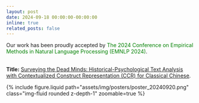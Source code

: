 ```yaml
---
layout: post
date: 2024-09-18 00:00:00-00:00:00
inline: true
related_posts: false
---
```


Our work has been proudly accepted by <font color=Green>The 2024 Conference on Empirical Methods in Natural Language Processing (EMNLP 2024)</font>.<br><br>

**Title:** <u>[Surveying the Dead Minds: Historical-Psychological Text Analysis with Contextualized Construct Representation (CCR) for Classical Chinese](https://aclanthology.org/2024.emnlp-main.151.pdf)</u>.


<div class="row mt-3">
    <div class="col-sm mt-3 mt-md-0">
        {% include figure.liquid path="assets/img/posters/poster_20240920.png" class="img-fluid rounded z-depth-1" zoomable=true %}
    </div>
</div>
